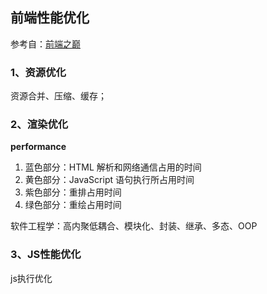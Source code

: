 ## 前端性能优化

参考自：[前端之巅](https://mp.weixin.qq.com/s?__biz=MzUxMzcxMzE5Ng==&mid=2247489586&idx=1&sn=2168d42df837521da50b3ed7f8932698&chksm=f951ad71ce262467728b7940de1a2311c523f264f4ca7e705712bf655a844fab93706cbe1ca3&token=1792152421&lang=zh_CN#rd)

### 1、资源优化

资源合并、压缩、缓存；



### 2、渲染优化

**performance**

1. 蓝色部分：HTML 解析和网络通信占用的时间
2. 黄色部分：JavaScript 语句执行所占用时间
3. 紫色部分：重排占用时间
4. 绿色部分：重绘占用时间



软件工程学：高内聚低耦合、模块化、封装、继承、多态、OOP



### 3、JS性能优化

js执行优化